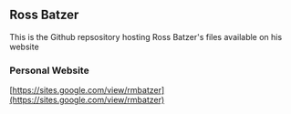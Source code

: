 ## Ross Batzer
This is the Github repsository hosting Ross Batzer's files available on his website

### Personal Website
[https://sites.google.com/view/rmbatzer](https://sites.google.com/view/rmbatzer)
